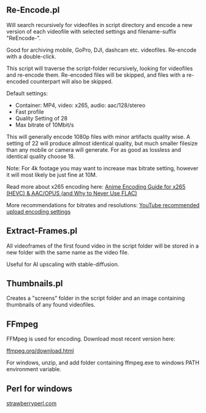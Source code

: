 ## Re-Encode.pl

Will search recursively for videofiles in script directory and encode a new version of each videofile with selected settings and filename-suffix "ReEncode-<n>".

Good for archiving mobile, GoPro, DJI, dashcam etc. videofiles. Re-encode with a double-click.

This script will traverse the script-folder recursively, looking for videofiles and re-encode them. Re-encoded files will be skipped, and files with a re-encoded counterpart will also be skipped.

Default settings:
* Container: MP4, video: x265, audio: aac/128/stereo
* Fast profile
* Quality Setting of 28
* Max bitrate of 10Mbit/s

This will generally encode 1080p files with minor artifacts quality wise. A setting of 22 will produce allmost identical quality, but much smaller filesize than any mobile or camera will generate. For as good as lossless and identical quality choose 18.

Note: For 4k footage you may want to increase max bitrate setting, however it will most likely be just fine at 10M.

Read more about x265 encoding here: [Anime Encoding Guide for x265 (HEVC) & AAC/OPUS (and Why to Never Use FLAC)](https://kokomins.wordpress.com/2019/10/10/anime-encoding-guide-for-x265-and-why-to-never-use-flac/)

More recommendations for bitrates and resolutions: [YouTube recommended upload encoding settings](https://support.google.com/youtube/answer/1722171?sjid=181486248341066613-EU)

## Extract-Frames.pl

All videoframes of the first found video in the script folder will be stored in a new folder with the same name as the video file.

Useful for AI upscaling with stable-diffusion.

## Thumbnails.pl

Creates a "screens" folder in the script folder and an image containing <n> thumbnails of any found videofiles.

## FFmpeg

FFMpeg is used for encoding. Download most recent version here:

[ffmpeg.org/download.html](https://ffmpeg.org/download.html)

For windows, unzip, and add folder containing ffmpeg.exe to windows PATH environment variable.

## Perl for windows

[strawberryperl.com](https://strawberryperl.com/)


